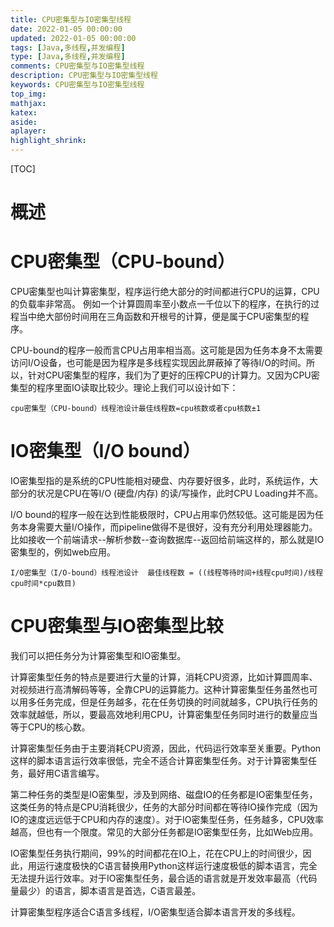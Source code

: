 ```yaml
---
title: CPU密集型与IO密集型线程
date: 2022-01-05 00:00:00
updated: 2022-01-05 00:00:00
tags: [Java,多线程,并发编程]
type: [Java,多线程,并发编程]
comments: CPU密集型与IO密集型线程
description: CPU密集型与IO密集型线程
keywords: CPU密集型与IO密集型线程
top_img:
mathjax:
katex:
aside:
aplayer:
highlight_shrink:
---
```


[TOC]

# 概述



# CPU密集型（CPU-bound）

CPU密集型也叫计算密集型，程序运行绝大部分的时间都进行CPU的运算，CPU的负载率非常高。 例如一个计算圆周率至小数点一千位以下的程序，在执行的过程当中绝大部份时间用在三角函数和开根号的计算，便是属于CPU密集型的程序。

CPU-bound的程序一般而言CPU占用率相当高。这可能是因为任务本身不太需要访问I/O设备，也可能是因为程序是多线程实现因此屏蔽掉了等待I/O的时间。所以，针对CPU密集型的程序，我们为了更好的压榨CPU的计算力。又因为CPU密集型的程序里面IO读取比较少。理论上我们可以设计如下：


```shell
cpu密集型（CPU-bound）线程池设计最佳线程数=cpu核数或者cpu核数±1
```


# IO密集型（I/O bound）

IO密集型指的是系统的CPU性能相对硬盘、内存要好很多，此时，系统运作，大部分的状况是CPU在等I/O (硬盘/内存) 的读/写操作，此时CPU Loading并不高。


  I/O bound的程序一般在达到性能极限时，CPU占用率仍然较低。这可能是因为任务本身需要大量I/O操作，而pipeline做得不是很好，没有充分利用处理器能力。比如接收一个前端请求--解析参数--查询数据库--返回给前端这样的，那么就是IO密集型的，例如web应用。

```shell
I/O密集型（I/O-bound）线程池设计  最佳线程数 = ((线程等待时间+线程cpu时间)/线程cpu时间*cpu数目)
```


# CPU密集型与IO密集型比较

我们可以把任务分为计算密集型和IO密集型。

计算密集型任务的特点是要进行大量的计算，消耗CPU资源，比如计算圆周率、对视频进行高清解码等等，全靠CPU的运算能力。这种计算密集型任务虽然也可以用多任务完成，但是任务越多，花在任务切换的时间就越多，CPU执行任务的效率就越低，所以，要最高效地利用CPU，计算密集型任务同时进行的数量应当等于CPU的核心数。

计算密集型任务由于主要消耗CPU资源，因此，代码运行效率至关重要。Python这样的脚本语言运行效率很低，完全不适合计算密集型任务。对于计算密集型任务，最好用C语言编写。

第二种任务的类型是IO密集型，涉及到网络、磁盘IO的任务都是IO密集型任务，这类任务的特点是CPU消耗很少，任务的大部分时间都在等待IO操作完成（因为IO的速度远远低于CPU和内存的速度）。对于IO密集型任务，任务越多，CPU效率越高，但也有一个限度。常见的大部分任务都是IO密集型任务，比如Web应用。

 IO密集型任务执行期间，99%的时间都花在IO上，花在CPU上的时间很少，因此，用运行速度极快的C语言替换用Python这样运行速度极低的脚本语言，完全无法提升运行效率。对于IO密集型任务，最合适的语言就是开发效率最高（代码量最少）的语言，脚本语言是首选，C语言最差。


 计算密集型程序适合C语言多线程，I/O密集型适合脚本语言开发的多线程。

 